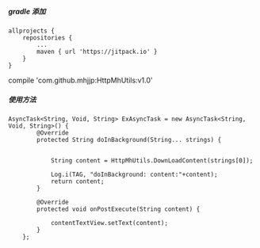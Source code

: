 #####  gradle 添加

	allprojects {
		repositories {
			...
			maven { url 'https://jitpack.io' }
		}
	}

compile 'com.github.mhjjp:HttpMhUtils:v1.0'

##### 使用方法

```
AsyncTask<String, Void, String> ExAsyncTask = new AsyncTask<String, Void, String>() {
        @Override
        protected String doInBackground(String... strings) {


            String content = HttpMhUtils.DownLoadContent(strings[0]);

            Log.i(TAG, "doInBackground: content:"+content);
            return content;
        }

        @Override
        protected void onPostExecute(String content) {

            contentTextView.setText(content);
        }
    };
```
